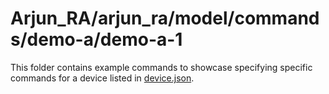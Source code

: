 # Arjun_RA/arjun_ra/model/commands/demo-a/demo-a-1

This folder contains example commands to showcase specifying specific commands for a device listed in [device.json](../../../device.json).